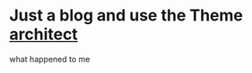 # Just a blog and use the Theme <a href="https://github.com/pietromenna/jekyll-architect-theme">architect</a> 
what happened to me
